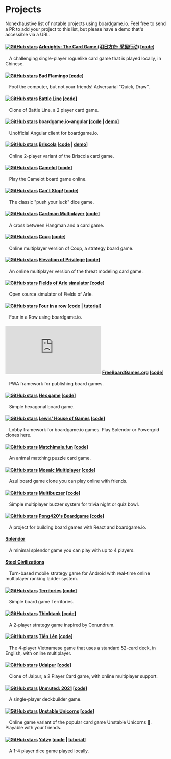 # Projects

Nonexhaustive list of notable projects using boardgame.io. Feel free to send a PR to add your project to this list, but please have a demo that's accessible via a URL.


#### [![GitHub stars][b-ark]][c-ark] [Arknights: The Card Game (明日方舟: 采掘行动)][p-ark] \[[code][c-ark]\]
&nbsp;&nbsp;
A challenging single-player roguelike card game that is played locally, in Chinese.

[b-ark]: https://img.shields.io/github/stars/dadiaogames/arknights-card-game?label=%E2%98%85&logo=github
[p-ark]: https://dadiaogames.github.io/arknights-card-game/
[c-ark]: https://github.com/dadiaogames/arknights-card-game

#### [![GitHub stars][b1]][c1] Bad Flamingo \[[code][c1]\]
&nbsp;&nbsp;
Fool the computer, but not your friends! Adversarial "Quick, Draw".

[b1]: https://img.shields.io/github/stars/jayelm/bad-flamingo?label=%E2%98%85&logo=github
[c1]: https://github.com/jayelm/bad-flamingo

#### [![GitHub stars][b-bl]][c-bl]  [Battle Line][p-bl] \[[code][c-bl]\]
&nbsp;&nbsp;
Clone of Battle Line, a 2 player card game.

[b-bl]: https://img.shields.io/github/stars/rsandzimier/battleline?label=%E2%98%85&logo=github
[c-bl]: https://github.com/rsandzimier/battleline
[p-bl]: https://rsandzimier.github.io/battleline/

#### [![GitHub stars][b2]][c2] boardgame.io-angular \[[code][c2] | [demo][d2]\]
&nbsp;&nbsp;
Unofficial Angular client for boardgame.io.

[b2]: https://img.shields.io/github/stars/turn-based/boardgame.io-angular?label=%E2%98%85&logo=github
[c2]: https://github.com/turn-based/boardgame.io-angular
[d2]: https://turn-based-209306.firebaseapp.com/

#### [![GitHub stars][b-bri]][c-bri] [Briscola][p-bri] \[[code][c-bri] | [demo][d-bri]\]
&nbsp;&nbsp;
Online 2-player variant of the Briscola card game.

[p-bri]: https://instant-briscola.herokuapp.com/
[c-bri]: https://github.com/aflorj/briscola
[d-bri]: https://instant-briscola.herokuapp.com/demo
[b-bri]: https://img.shields.io/github/stars/aflorj/briscola?label=%E2%98%85&logo=github

#### [![GitHub stars][b3]][c3]  [Camelot][p3] \[[code][c3]\]
&nbsp;&nbsp;
Play the Camelot board game online.

[b3]: https://img.shields.io/github/stars/blunket/camelot?label=%E2%98%85&logo=github
[c3]: https://github.com/blunket/camelot
[p3]: https://www.playcamelot.com


#### [![GitHub stars][b4]][c4] [Can't Stop!][p4] \[[code][c4]\]
&nbsp;&nbsp;
The classic "push your luck" dice game.

[b4]: https://img.shields.io/github/stars/simlmx/cantstop?label=%E2%98%85&logo=github
[c4]: https://github.com/simlmx/cantstop
[p4]: https://cantstop.fun


#### [![GitHub stars][b5]][c5] [Cardman Multiplayer][p5] \[[code][c5]\]
&nbsp;&nbsp;
A cross between Hangman and a card game.

[p5]: http://cardman-multiplayer.herokuapp.com
[c5]: https://github.com/VengelStudio/cardman-multiplayer
[b5]: https://img.shields.io/github/stars/VengelStudio/cardman-multiplayer?label=%E2%98%85&logo=github


#### [![GitHub stars][b21]][c21] [Coup][p21] \[[code][c21]\]
&nbsp;&nbsp;
Online multiplayer version of Coup, a strategy board game.

[p21]: https://online-coup.herokuapp.com/
[c21]: https://github.com/vyang1222/online-coup
[b21]: https://img.shields.io/github/stars/vyang1222/online-coup?label=%E2%98%85&logo=github


#### [![GitHub stars][b6]][c6] [Elevation of Privilege][p6] \[[code][c6]\]
&nbsp;&nbsp;
An online multiplayer version of the threat modeling card game.

[b6]: https://img.shields.io/github/stars/dehydr8/elevation-of-privilege?label=%E2%98%85&logo=github
[p6]: https://elevation-of-privilege.herokuapp.com/
[c6]: https://github.com/dehydr8/elevation-of-privilege


#### [![GitHub stars][b7]][c7] [Fields of Arle simulator][p7] \[[code][c7]\]
&nbsp;&nbsp;
Open source simulator of Fields of Arle.

[b7]: https://img.shields.io/github/stars/philihp/fields-of-arle?label=%E2%98%85&logo=github
[p7]: https://arle.philihp.com
[c7]: https://github.com/philihp/fields-of-arle


#### [![GitHub stars][b8]][c8] Four in a row \[[code][c8] | [tutorial][t8]\]
&nbsp;&nbsp;
Four in a Row using boardgame.io.

[c8]: https://github.com/PJohannessen/four-in-a-row
[t8]: https://www.lonesomecrowdedweb.com/blog/four-in-a-row-boardgameio/
[b8]: https://img.shields.io/github/stars/PJohannessen/four-in-a-row?label=%E2%98%85&logo=github


#### [![GitHub stars][b9]][c9] [FreeBoardGames.org][p9] \[[code][c9]\]
&nbsp;&nbsp;
PWA framework for publishing board games.

[p9]: https://www.freeboardgames.org
[c9]: https://github.com/freeboardgames/FreeBoardGames.org
[b9]: https://img.shields.io/github/stars/freeboardgames/FreeBoardGames.org?label=%E2%98%85&logo=github


#### [![GitHub stars][b10]][c10] [Hex game][p10] \[[code][c10]\]
&nbsp;&nbsp;
Simple hexagonal board game.

[p10]: https://korla.github.io/hexgame/build/
[c10]: https://github.com/Korla/hexgame
[b10]: https://img.shields.io/github/stars/Korla/hexgame?label=%E2%98%85&logo=github

#### [![GitHub stars][b-lhog]][c-lhog] [Lewis' House of Games][p-lhog] \[[code][c-lhog]\]
&nbsp;&nbsp;
Lobby framework for boardgame.io games. Play Splendor or Powergrid clones here.

[p-lhog]: https://lhog.herokuapp.com/
[c-lhog]: https://github.com/sillle14/lhog
[b-lhog]: https://img.shields.io/github/stars/sillle14/lhog?label=%E2%98%85&logo=github

#### [![GitHub stars][b11]][c11] [Matchimals.fun][p11] \[[code][c11]\]
&nbsp;&nbsp;
An animal matching puzzle card game.

[p11]: https://www.matchimals.fun/
[c11]: https://github.com/chrisheninger/matchimals.fun
[b11]: https://img.shields.io/github/stars/chrisheninger/matchimals.fun?label=%E2%98%85&logo=github


#### [![GitHub stars][b12]][c12] [Mosaic Multiplayer][p12] \[[code][c12]\]
&nbsp;&nbsp;
Azul board game clone you can play online with friends.

[p12]: https://playmosaic.online/
[c12]: https://github.com/maciejmatu/mosaic
[b12]: https://img.shields.io/github/stars/maciejmatu/mosaic?label=%E2%98%85&logo=github


#### [![GitHub stars][b13]][c13] [Multibuzzer][p13] \[[code][c13]\]
&nbsp;&nbsp;
Simple multiplayer buzzer system for trivia night or quiz bowl.

[p13]: https://multibuzz.app
[c13]: https://github.com/wsun/multibuzzer
[b13]: https://img.shields.io/github/stars/wsun/multibuzzer?label=%E2%98%85&logo=github


#### [![GitHub stars][b14]][c14] [Pong420's Boardgame][p14] \[[code][c14]\]
&nbsp;&nbsp;
A project for building board games with React and boardgame.io.

[p14]: http://play-boardgame.herokuapp.com
[c14]: https://github.com/Pong420/Boardgame
[b14]: https://img.shields.io/github/stars/Pong420/Boardgame?label=%E2%98%85&logo=github


#### [Splendor][p15]
&nbsp;&nbsp;
A minimal splendor game you can play with up to 4 players.

[p15]: http://bestboards.ir


#### [Steel Civilizations][p16]
&nbsp;&nbsp;
Turn-based mobile strategy game for Android with real-time online multiplayer ranking ladder system.

[p16]: https://play.google.com/store/apps/details?id=com.hydra.steelcivs


#### [![GitHub stars][b17]][c17] [Territories][p17] \[[code][c17]\]
&nbsp;&nbsp;
Simple board game Territories.

[p17]: https://lehasvv2009.github.io/territories/
[c17]: https://github.com/lehaSVV2009/territories
[b17]: https://img.shields.io/github/stars/lehaSVV2009/territories?label=%E2%98%85&logo=github


#### [![GitHub stars][b18]][c18] [Thinktank][p18] \[[code][c18]\]
&nbsp;&nbsp;
A 2-player strategy game inspired by Conundrum.

[p18]: https://thinktank.crespi.dev
[c18]: https://github.com/averycrespi/thinktank
[b18]: https://img.shields.io/github/stars/averycrespi/thinktank?label=%E2%98%85&logo=github

#### [![GitHub stars][b19]][c19] [Tiến Lên][p19] \[[code][c19]\]
&nbsp;&nbsp;
The 4-player Vietnamese game that uses a standard 52-card deck, in English, with online multiplayer.

[p19]: http://tienlen-en.herokuapp.com/
[c19]: https://github.com/nguyenank/tien-len
[b19]: https://img.shields.io/github/stars/nguyenank/tien-len?label=%E2%98%85&logo=github


#### [![GitHub stars][b20]][c20] [Udaipur][p20] \[[code][c20]\]
&nbsp;&nbsp;
Clone of Jaipur, a 2 Player Card game, with online multiplayer support.

[p20]: https://udaipur-game.herokuapp.com/
[c20]: https://github.com/skvrahul/UdaipurGame
[b20]:https://img.shields.io/github/stars/skvrahul/UdaipurGame?label=%E2%98%85&logo=github


#### [![GitHub stars][b24]][c24] [Unmuted: 2021][p24] \[[code][c24]\]
&nbsp;&nbsp;
A single-player deckbuilder game.

[p24]: https://shaoster.github.io/unmuted2021
[c24]: https://github.com/shaoster/unmuted2021
[b24]: https://img.shields.io/github/stars/shaoster/unmuted2021?label=%E2%98%85&logo=github


#### [![GitHub stars][b23]][c23] [Unstable Unicorns][p23] \[[code][c23]\]
&nbsp;&nbsp;
Online game variant of the popular card game Unstable Unicorns 🦄. Playable with your friends.

[p23]: https://unstable-unicorns-online.herokuapp.com/hello-world/6/0
[c23]: https://github.com/geniegeist/unstable-unicorns
[b23]: https://img.shields.io/github/stars/geniegeist/unstable-unicorns?label=%E2%98%85&logo=github


#### [![GitHub stars][b22]][c22] [Yatzy][p22] \[[code][c22] | [tutorial][t22]\]
&nbsp;&nbsp;
A 1-4 player dice game played locally.

[p22]: https://www.lonesomecrowdedweb.com/yatzy/
[c22]: https://github.com/pjohannessen/yatzy
[t22]: https://www.lonesomecrowdedweb.com/blog/yatzy-boardgameio/
[b22]: https://img.shields.io/github/stars/pjohannessen/yatzy?label=%E2%98%85&logo=github
